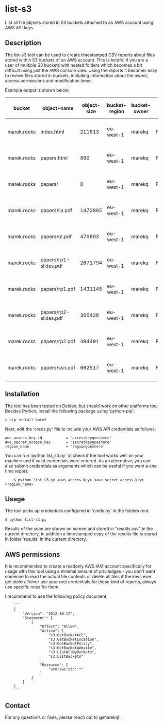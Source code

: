 list-s3
=========

List all file objects stored in S3 buckets attached to an AWS account using AWS API keys. 

Description
------------

The list-s3 tool can be used to create timestamped CSV reports about files stored within S3 buckets of an AWS account. This is helpful if you are a user of multiple S3 buckets with nested folders which becomes a bit difficult using just the AWS console view. Using the reports it becomes easy to review files stored in buckets, including information about the owner, access permissions and modification times. 


Example output is shown below;

| bucket       | object-name            | object-size  | bucket-region  | bucket-owner  | bucket-permission  | storage-type  | bucket-create-date  | bucket-create-unix  | file-create-date  | file-create-unix | 
|--------------|------------------------|--------------|----------------|---------------|--------------------|---------------|---------------------|---------------------|-------------------|------------------|
| marek.rocks  | index.html             | 211613       | eu-west-1      | marekq        | FULL_CONTROL       | STANDARD      | 2016-06-05_03-00    | 1465092040          | 2016-06-03_21-36  | 1464986192       | 
| marek.rocks  | papers.html            | 899          | eu-west-1      | marekq        | FULL_CONTROL       | STANDARD      | 2016-06-05_03-00    | 1465092040          | 2016-06-03_21-36  | 1464986192       | 
| marek.rocks  | papers/                | 0            | eu-west-1      | marekq        | FULL_CONTROL       | STANDARD      | 2016-06-05_03-00    | 1465092040          | 2016-06-03_21-36  | 1464986206       |
| marek.rocks  | papers/lia.pdf         | 1472885      | eu-west-1      | marekq        | FULL_CONTROL       | STANDARD      | 2016-06-05_03-00    | 1465092040          | 2016-06-03_21-36  | 1464986206       |
| marek.rocks  | papers/ot.pdf          | 476803       | eu-west-1      | marekq        | FULL_CONTROL       | STANDARD      | 2016-06-05_03-00    | 1465092040          | 2016-06-03_21-36  | 1464986207       |
| marek.rocks  | papers/rp1-slides.pdf  | 2671794      | eu-west-1      | marekq        | FULL_CONTROL       | STANDARD      | 2016-06-05_03-00    | 1465092040          | 2016-06-03_21-36  | 1464986206       |
| marek.rocks  | papers/rp1.pdf         | 1431145      | eu-west-1      | marekq        | FULL_CONTROL       | STANDARD      | 2016-06-05_03-00    | 1465092040          | 2016-06-03_21-36  | 1464986206       |
| marek.rocks  | papers/rp2-slides.pdf  | 306426       | eu-west-1      | marekq        | FULL_CONTROL       | STANDARD      | 2016-06-05_03-00    | 1465092040          | 2016-06-03_21-36  | 1464986206       |
| marek.rocks  | papers/rp2.pdf         | 494491       | eu-west-1      | marekq        | FULL_CONTROL       | STANDARD      | 2016-06-05_03-00    | 1465092040          | 2016-06-03_21-36  | 1464986206       |
| marek.rocks  | papers/ssn.pdf         | 662517       | eu-west-1      | marekq        | FULL_CONTROL       | STANDARD      | 2016-06-05_03-00    | 1465092040          | 2016-06-03_21-36  | 1464986207       |


Installation
------------

The tool has been tested on Debian, but should work on other platforms too. Besides Python, install the following package using 'python-pip';

    $ pip install boto3 

Next, edit the 'creds.py' file to include your AWS API credentials as follows;

    aws_access_key_id           = 'accesskeygoeshere'
    aws_secret_access_key       = 'secretkeygoeshere'
    region_name                 = 'regiongoeshere'

You can run 'python list_s3.py' to check if the tool works well on your machine and if valid credentials were entered. As an alternative, you can also submit credentials as arguments which can be useful if you want a one time report;

        $ python list-s3.py <aws_access_key> <aws_secret_access_key> <region_name>

Usage
-----

The tool picks up credentials configured in 'creds.py' in the folders root. 

    $ python list-s3.py

Results of the scan are shown on screen and stored in "results.csv" in the current directory, in addition a timestamped copy of the results file is stored in folder 'results' in the current directory.

AWS permissions
---------------

It is recommended to create a readonly AWS IAM account specifically for usage with this tool using a minimal amount of priviledges - you don't want someone to read the actual file contents or delete all files if the keys ever get stolen. Never use your root credentials for these kind of reports, always use specific roles for them. 

I recommend to use the following policy document;
        
        ```
        {
            "Version": "2012-10-17",
            "Statement": [
                {
                    "Effect": "Allow",
                    "Action": [
                        "s3:GetBucketAcl",
                        "s3:GetBucketLocation",
                        "s3:GetBucketPolicy",
                        "s3:GetBucketWebsite",
                        "s3:ListAllMyBuckets",
                        "s3:ListBuckets"
                    ],
                    "Resource": [
                        "arn:aws:s3:::*"
                    ]
                }
            ]
        }
        ```


Contact
-------

For any questions or fixes, please reach out to @marekq! |